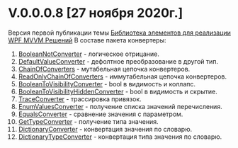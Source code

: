 # V.0.0.0.8 [27 ноября 2020г.]
Версия первой публикации темы [Библиотека элементов для реализации WPF MVVM Решений](https://www.cyberforum.ru/wpf-silverlight/thread2738784.html)
В составе пакета конвертеры:
1.	[BooleanNotConverter](https://www.cyberforum.ru/wpf-silverlight/thread2738784.html#post15042491) - логическое отрицание.
2.	[DefaultValueConverter](https://www.cyberforum.ru/wpf-silverlight/thread2738784.html#post15042607) - дефолтное преобразование в другой тип.
3.	[ChainOfConverters](https://www.cyberforum.ru/wpf-silverlight/thread2738784.html#post15042653) - мутабельная цепочка конвертеров.
4.	[ReadOnlyChainOfConverters](https://www.cyberforum.ru/wpf-silverlight/thread2738784.html#post15042653) - иммутабельная цепочка конвертеров.
5.	[BooleanToVisibilityConverter](https://www.cyberforum.ru/wpf-silverlight/thread2738784.html#post15042696) - bool в видимость и коллапс.
6.	[BooleanToVisibilityHiddenConverter](https://www.cyberforum.ru/wpf-silverlight/thread2738784.html#post15042696) - bool в видимость и скрытие.
7.	[TraceConverter](https://www.cyberforum.ru/wpf-silverlight/thread2738784.html#post15043503) - трассировка привязок.
8.	[EnumValuesConverter](https://www.cyberforum.ru/wpf-silverlight/thread2738784.html#post15043512) - получение списка значений перечисления.
9.	[EqualsConverter](https://www.cyberforum.ru/wpf-silverlight/thread2738784.html#post15043529) - сравнение значения с параметром.
10.	[GetTypeConverter](https://www.cyberforum.ru/wpf-silverlight/thread2738784.html#post15043541) - получение типа значения.
11.	[DictionaryConverter](https://www.cyberforum.ru/wpf-silverlight/thread2738784.html#post15043607) - конвертация значения по словарю.
12.	[DictionaryTypeConverter](https://www.cyberforum.ru/wpf-silverlight/thread2738784.html#post15043607) - конвертация типа значения по словарю.
